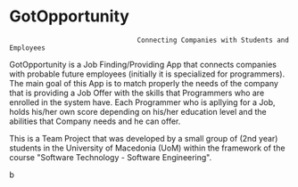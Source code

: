 # GotOpportunity
                                    Connecting Companies with Students and Employees
 
GotOpportunity is a Job Finding/Providing App that connects companies with probable future employees (initially it is specialized for programmers). The main goal of this App is to match properly the needs of the company that is providing a Job Offer with the skills that Programmers who are enrolled in the system have. Each Programmer who is apllying for a Job, holds his/her own score depending on his/her education level and the abilities that Company needs and he can offer.

This is a Team Project that was developed by a small group of (2nd year) students in the University of Macedonia (UoM) within the framework of the course "Software Technology - Software Engineering".


b
 
 

